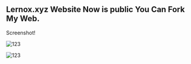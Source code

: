 ## Lernox.xyz Website Now is public You Can Fork My Web.

Screenshot!

![123](https://media.discordapp.net/attachments/891494190373015562/907118304429244446/unknown.png?width=766&height=433)


![123](https://media.discordapp.net/attachments/891494190373015562/907118792092573756/unknown.png?width=824&height=433)
